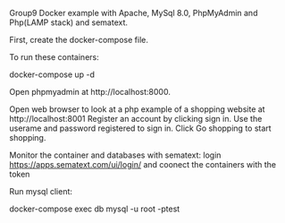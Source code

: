 Group9
Docker example with Apache, MySql 8.0, PhpMyAdmin and Php(LAMP stack) and sematext.

First, create the docker-compose file.

To run these containers:

docker-compose up -d

Open phpmyadmin at http://localhost:8000.

Open web browser to look at a php example of a shopping website at http://localhost:8001
Register an account by clicking sign in.
Use the userame and password registered to sign in.
Click Go shopping to start shopping.

Monitor the container and databases with sematext:
login https://apps.sematext.com/ui/login/ and coonect the containers with the token

Run mysql client:

docker-compose exec db mysql -u root -ptest
